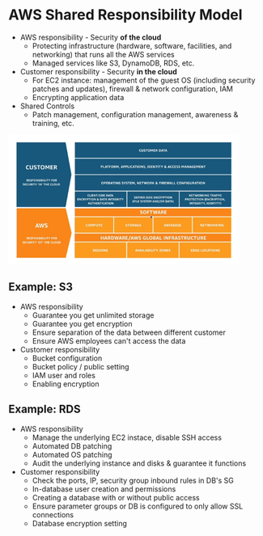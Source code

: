 # AWS Shared Responsibility Model

- AWS responsibility - Security **of the cloud**
    - Protecting infrastructure (hardware, software, facilities, and networking) that runs all the AWS services
    - Managed services like S3, DynamoDB, RDS, etc.
- Customer responsibility - Security **in the cloud**
    - For EC2 instance: management of the guest OS (including security patches and updates), firewall & network configuration, IAM
    - Encrypting application data
- Shared Controls
    - Patch management, configuration management, awareness & training, etc.

![Shared Responsibility Model](../../images/security/shared_responsibility_model.png)

## Example: S3

- AWS responsibility
    - Guarantee you get unlimited storage
    - Guarantee you get encryption
    - Ensure separation of the data between different customer
    - Ensure AWS employees can't access the data
- Customer responsibility
    - Bucket configuration
    - Bucket policy / public setting
    - IAM user and roles
    - Enabling encryption

## Example: RDS

- AWS responsibility
    - Manage the underlying EC2 instace, disable SSH access
    - Automated DB patching
    - Automated OS patching
    - Audit the underlying instance and disks & guarantee it functions
- Customer responsibility
    - Check the ports, IP, security group inbound rules in DB's SG
    - In-database user creation and permissions
    - Creating a database with or without public access
    - Ensure parameter groups or DB is configured to only allow SSL connections
    - Database encryption setting
